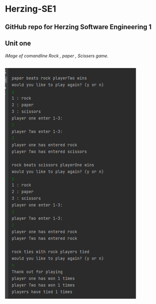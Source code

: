 # Herzing-SE1
## GitHub repo for Herzing Software Engineering 1
## Unit one
###### iMage of comandline Rock , paper , Scissers game.
![commandLine](Unit1/images/commandLine.PNG)
